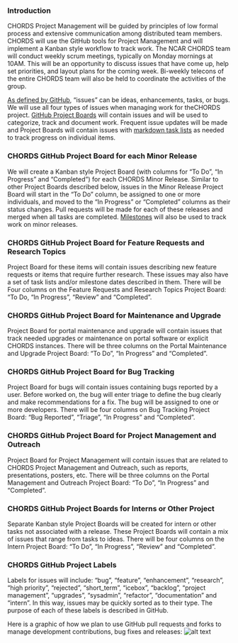 ### Introduction
CHORDS Project Management will be guided by principles of low formal process and extensive communication among distributed team members.
CHORDS will use the GitHub tools for Project Management and will implement a Kanban style workflow to track work. The NCAR CHORDS team will conduct weekly scrum meetings, typically on Monday mornings at 10AM. This will be an opportunity to discuss issues that have come
up, help set priorities, and layout plans for the coming week. Bi-weekly telecons of the entire CHORDS team will also be held to
coordinate the activities of the group.

[As defined by GitHub](https://help.github.com/articles/about-issues/), “issues” can be ideas, enhancements, tasks, or bugs. We will use
all four types of issues when managing work for theCHORDS project. [GitHub Project Boards](https://help.github.com/articles/about-project-boards/)
will contain issues and will be used to categorize, track and document work. Frequent issue updates will be made and Project Boards will
contain issues with [markdown task lists](https://help.github.com/articles/about-task-lists/) as needed to track progress on individual
items. 

### CHORDS GitHub Project Board for each Minor Release
We will create a Kanban style Project Board (with columns for “To Do”, “In Progress” and “Completed”) for each CHORDS Minor Release.
Similar to other Project Boards described below, issues in the Minor Release Project Board will start in the “To Do” column, be assigned
to one or more individuals, and moved to the “In Progress” or “Completed” columns as their status changes. Pull requests will be made for
each of these releases and merged when all tasks are completed. [Milestones](https://help.github.com/articles/about-milestones/) will also be used to track work on minor releases.

### CHORDS GitHub Project Board for Feature Requests and Research Topics
Project Board for these items will contain issues describing new feature requests or items that require further research. These issues
may also have a set of task lists and/or milestone dates described in them. There will be Four columns on the Feature Requests and
Research Topics Project Board: “To Do, “In Progress”, “Review” and “Completed”.
 
### CHORDS GitHub Project Board for Maintenance and Upgrade
Project Board for portal maintenance and upgrade will contain issues that track needed upgrades or maintenance on portal software or
explicit CHORDS instances. There will be three columns on the Portal Maintenance and Upgrade Project Board: “To Do”, “In Progress” and
“Completed”.

### CHORDS GitHub Project Board for Bug Tracking
Project Board for bugs will contain issues containing bugs reported by a user. Before worked on, the bug will enter triage to define the
bug clearly and make recommendations for a fix. The bug will  be assigned to one or more developers. There will be four columns on Bug
Tracking Project Board: “Bug Reported”, “Triage”, “In Progress” and “Completed”.

### CHORDS GitHub Project Board for Project Management and Outreach
Project Board for Project Management will contain issues that are related to CHORDS Project Management and Outreach, such as reports,
presentations, posters, etc. There will be three columns on the Portal Management and Outreach Project Board: “To Do”, “In Progress” and
“Completed”.

### CHORDS GitHub Project Boards for Interns or Other Project
Separate Kanban style Project Boards will be created for intern or other tasks not associated with a release. These Project Boards will
contain a mix of issues that range from tasks to ideas. There will be four columns on the Intern Project Board: “To Do”, “In Progress”,
“Review” and “Completed”.

### CHORDS GitHub Project Labels
Labels for issues will include: “bug”, “feature”, “enhancement”, “research”, “high priority”, “rejected”, “short_term”, “icebox”,
“backlog”, “project management”, “upgrades”, “sysadmin”, “refactor”, “documentation” and “intern”. In this way, issues may be quickly
sorted as to their type. The purpose of each of these labels is described in GitHub.

Here is a graphic of how we plan to use GitHub pull requests and forks to manage development contributions, bug fixes and releases:
![alt text](https://drive.google.com/uc?id=1r9R3q_l1DJ2DV4Ylvm7Wy-vbrDyoW1Lh "CHORDS Pull requests, Releases and Forks")
